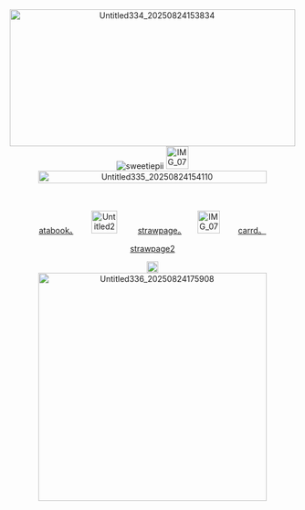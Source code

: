 <div align="center"><img width="500" height="240" alt="Untitled334_20250824153834" src="https://github.com/user-attachments/assets/eb8c9730-0d33-422d-82f5-bba12883506e" />

<div align="center"> <img src="https://komarev.com/ghpvc/?username=sweetiepii&label=　　(ヽ°□°）　　&color=E8A1B2&style=plastic" alt="sweetiepii" /> <img width="39" height="40" alt="IMG_0782" src="https://github.com/user-attachments/assets/48bef695-6eba-495b-afaa-2e0d60381cc6" />


 <div align="center"><img width="400" height="22" alt="Untitled335_20250824154110" src="https://github.com/user-attachments/assets/ba646d14-2be1-4fbd-911b-4687d95b7f2e" />
  
　<p align="center"> [atabook。](https://sweetiepii.atabook.org/)　　 <img width="45" height="40" alt="Untitled297_20250720100820" src="https://github.com/user-attachments/assets/3933cb03-9da3-4ebc-b71d-98d535ea3c74" /> 　　 [strawpage。](https://honeypii.straw.page/)　　<img width="39" height="40" alt="IMG_0782" src="https://github.com/user-attachments/assets/fba47392-91e8-413f-a197-e293df709be1" />　　 [carrd。](https://honeypii.carrd.co/) 
　<div align="center">[strawpage2](https://cutiepii.straw.page/)
 
<img width="20" height="20" alt="Untitled284_20250711193810" src="https://github.com/user-attachments/assets/f2f1a7af-838f-4500-bf0f-4c8508f21f20" />

<div align="center"><img width="400" height="400" alt="Untitled336_20250824175908" src="https://github.com/user-attachments/assets/f9120a63-49c1-41ac-9c04-fff3474071b8" />
